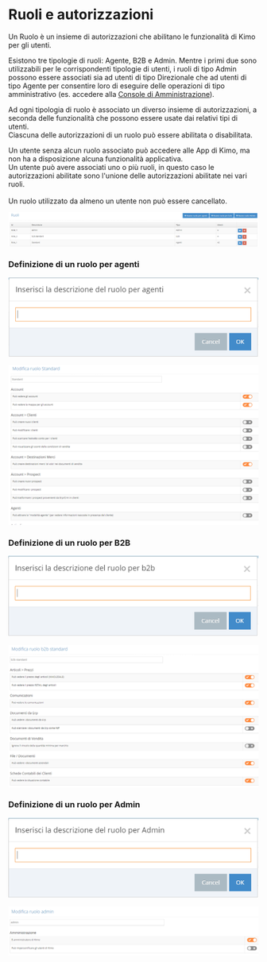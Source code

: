 # Ruoli e autorizzazioni

Un Ruolo è un insieme di autorizzazioni che abilitano le funzionalità di Kimo per gli utenti.

Esistono tre tipologie di ruoli: Agente, B2B e Admin. Mentre i primi due sono utilizzabili per le corrispondenti tipologie di utenti, i ruoli di tipo Admin possono essere associati sia ad utenti di tipo Direzionale che ad utenti di tipo Agente per consentire loro di eseguire delle operazioni di tipo amministrativo (es. accedere alla [Console di Amministrazione](../introduzione/moduli/console-admin.md)).

Ad ogni tipologia di ruolo è associato un diverso insieme di autorizzazioni, a seconda delle funzionalità che possono essere usate dai relativi tipi di utenti.\
Ciascuna delle autorizzazioni di un ruolo può essere abilitata  o disabilitata.

Un utente senza alcun ruolo associato può accedere alle App di Kimo, ma non ha a disposizione alcuna funzionalità applicativa.\
Un utente può avere associati uno o più ruoli, in questo caso le autorizzazioni abilitate sono l'unione delle autorizzazioni abilitate nei vari ruoli.\
\
Un ruolo utilizzato da almeno un utente non può essere cancellato.

![](<../.gitbook/assets/image (13).png>)

### Definizione di un ruolo per agenti

![](<../.gitbook/assets/image (37).png>)

![](<../.gitbook/assets/image (11).png>)

### Definizione di un ruolo per **B2B**

![](<../.gitbook/assets/image (17).png>)

![](<../.gitbook/assets/image (2) (1).png>)

### Definizione di un ruolo per **Admin**

![](<../.gitbook/assets/image (33).png>)

![](<../.gitbook/assets/image (27).png>)
